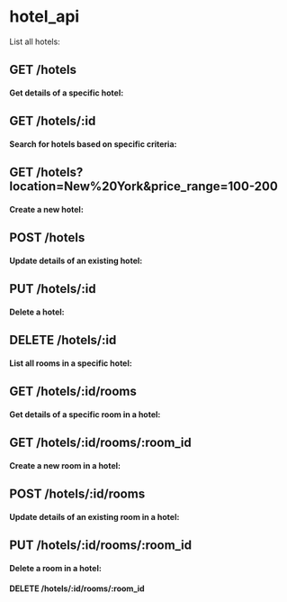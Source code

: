 # hotel_api

List all hotels:

## GET /hotels

#### Get details of a specific hotel:

## GET /hotels/:id

#### Search for hotels based on specific criteria:

## GET /hotels?location=New%20York&price_range=100-200

#### Create a new hotel:

## POST /hotels

#### Update details of an existing hotel:

## PUT /hotels/:id

#### Delete a hotel:

## DELETE /hotels/:id

#### List all rooms in a specific hotel:

## GET /hotels/:id/rooms

#### Get details of a specific room in a hotel:

## GET /hotels/:id/rooms/:room_id

#### Create a new room in a hotel:

## POST /hotels/:id/rooms

#### Update details of an existing room in a hotel:

## PUT /hotels/:id/rooms/:room_id

#### Delete a room in a hotel:

#### DELETE /hotels/:id/rooms/:room_id
